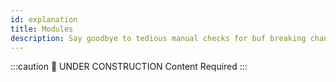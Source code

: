 ```yaml
---
id: explanation
title: Modules
description: Say goodbye to tedious manual checks for buf breaking changes and hello to effortless detection with our super-duper buf breaking change detection tool.
---
```




:::caution 🚧 UNDER CONSTRUCTION
Content Required
:::